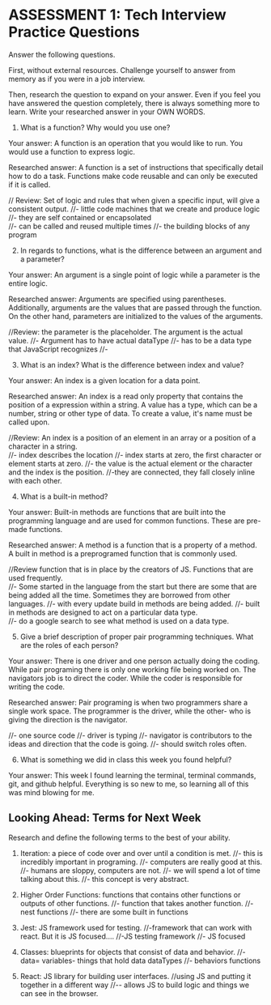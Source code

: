 # ASSESSMENT 1: Tech Interview Practice Questions
Answer the following questions.

First, without external resources. Challenge yourself to answer from memory as if you were in a job interview.

Then, research the question to expand on your answer. Even if you feel you have answered the question completely, there is always something more to learn. Write your researched answer in your OWN WORDS.

1. What is a function? Why would you use one?

  Your answer: A function is an operation that you would like to run. You would use a function to express logic.

  Researched answer: A function is a set of instructions that specifically detail how to do a task. Functions make code reusable and can only be executed if it is called.

// Review: Set of logic and rules that when given a specific input, will give a consistent output.
//- little code machines that we create and produce logic
//- they are self contained or encapsolated  
//- can be called and reused multiple times
//- the building blocks of any program

2. In regards to functions, what is the difference between an argument and a parameter?

  Your answer: An argument is a single point of logic while a parameter is the entire logic.

  Researched answer: Arguments are specified using parentheses. Additionally, arguments are the values that are passed through the function. On the other hand, parameters are initialized to the values of the arguments.  

//Review: the parameter is the placeholder. The argument is the actual value.
//- Argument has to have actual dataType
//- has to be a data type that JavaScript recognizes
//-

3. What is an index? What is the difference between index and value?

  Your answer: An index is a given location for a data point.

  Researched answer: An index is a read only property that contains the position of a expression within a string.  A value has a type, which can be a number, string or other type of data. To create a value, it's name must be called upon.  

//Review: An index is a position of an element in an array or a position of a character in a string.  
//- index describes the location
//- index starts at zero, the first character or element starts at zero.
//- the value is the actual element or the character and the index is the position.
//-they are connected, they fall  closely inline with each other.


4. What is a built-in method?

  Your answer: Built-in methods are functions that are built into the programming language and are used for common functions. These are pre-made functions.

  Researched answer: A method is a function that is a property of a method. A built in method is a preprogramed function that is commonly used.


//Review function that is in place by the creators of JS. Functions that are used frequently.  
//- Some started in the language from the start but there are some that are being added all the time. Sometimes they are borrowed from other languages.
//- with every update build in methods are being added.
//- built in methods are designed to act on a particular data type.  
//- do a google search to see what method is used on a data type.


5. Give a brief description of proper pair programming techniques. What are the roles of each person?

  Your answer: There is one driver and one person actually doing the coding. While pair programing there is only one working file being worked on. The navigators job is to direct the coder. While the coder is responsible for writing the code.

  Researched answer: Pair programing is when two programmers share a single work space. The programmer is the driver, while the other- who is giving the direction is the navigator.  

//- one source code
//- driver is typing
//- navigator is contributors to the ideas and direction that the code is going.
//- should switch roles often.



6. What is something we did in class this week you found helpful?  

  Your answer: This week I found learning the terminal, terminal commands, git, and github helpful. Everything is so new to me, so learning all of this was mind blowing for me.



## Looking Ahead: Terms for Next Week

Research and define the following terms to the best of your ability.

1. Iteration: a piece of code over and over until a condition is met.
//- this is incredibly important in programing.
//- computers are really good at this.
//- humans are sloppy, computers are not.
//- we will spend a lot of time talking about this.
//- this concept is very abstract.

2. Higher Order Functions: functions that contains other functions or outputs of other functions.
//- function that takes another function.
//- nest functions
//- there are some built in functions

3. Jest: JS framework used for testing.
//-framework that can work with react. But it is JS focused....
//-JS testing framework
//- JS focused


4. Classes: blueprints for objects that consist of data and behavior.
//-data= variables- things that hold data dataTypes
//- behaviors functions

5. React: JS library for building user interfaces.
//using JS and putting it together in a different way
//-- allows JS to build logic and things we can see in the browser.
